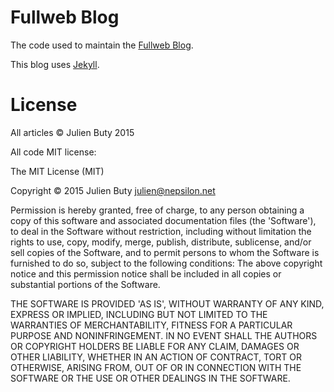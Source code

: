 # Fullweb Blog

The code used to maintain the [Fullweb Blog](http://fullweb.io/blog).

This blog uses [Jekyll](http://jekyllrb.com/docs/posts/).

# License

All articles &copy; Julien Buty 2015

All code MIT license:

The MIT License (MIT)

Copyright © 2015 Julien Buty <julien@nepsilon.net>

Permission is hereby granted, free of charge, to any person obtaining a copy of this software and associated documentation files (the 'Software'), to deal in the Software without restriction, including without limitation the rights to use, copy, modify, merge, publish, distribute, sublicense, and/or sell copies of the Software, and to permit persons to whom the Software is furnished to do so, subject to the following conditions: The above copyright notice and this permission notice shall be included in all copies or substantial portions of the Software.

THE SOFTWARE IS PROVIDED 'AS IS', WITHOUT WARRANTY OF ANY KIND, EXPRESS OR IMPLIED, INCLUDING BUT NOT LIMITED TO THE WARRANTIES OF MERCHANTABILITY, FITNESS FOR A PARTICULAR PURPOSE AND NONINFRINGEMENT. IN NO EVENT SHALL THE AUTHORS OR COPYRIGHT HOLDERS BE LIABLE FOR ANY CLAIM, DAMAGES OR OTHER LIABILITY, WHETHER IN AN ACTION OF CONTRACT, TORT OR OTHERWISE, ARISING FROM, OUT OF OR IN CONNECTION WITH THE SOFTWARE OR THE USE OR OTHER DEALINGS IN THE SOFTWARE.
